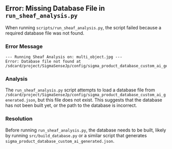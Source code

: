 ## Error: Missing Database File in `run_sheaf_analysis.py`

When running `scripts/run_sheaf_analysis.py`, the script failed because a required database file was not found.

### Error Message

```
--- Running Sheaf Analysis on: multi_object.jpg ---
Error: Database file not found at /sdcard/project/SigmaSenseJp/config/sigma_product_database_custom_ai_generated.json
```

### Analysis

The `run_sheaf_analysis.py` script attempts to load a database file from `/sdcard/project/SigmaSenseJp/config/sigma_product_database_custom_ai_generated.json`, but this file does not exist. This suggests that the database has not been built yet, or the path to the database is incorrect.

### Resolution

Before running `run_sheaf_analysis.py`, the database needs to be built, likely by running `src/build_database.py` or a similar script that generates `sigma_product_database_custom_ai_generated.json`.